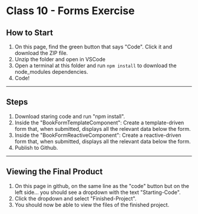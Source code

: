 # Class 10 - Forms Exercise

## How to Start

1. On this page, find the green button that says "Code". Click it and download the ZIP file.
2. Unzip the folder and open in VSCode
3. Open a terminal at this folder and run `npm install` to download the node_modules dependencies.
4. Code!

---

## Steps

1. Download staring code and run "npm install".
2. Inside the "BookFormTemplateComponent": Create a template-driven form that, when submitted, displays all the relevant data below the form.
3. Inside the "BookFormReactiveComponent": Create a reactive-driven form that, when submitted, displays all the relevant data below the form.
4. Publish to Github.

---

## Viewing the Final Product

1. On this page in github, on the same line as the "code" button but on the left side... you should see a dropdown with the text "Starting-Code".
2. Click the dropdown and select "Finished-Project".
3. You should now be able to view the files of the finished project.

